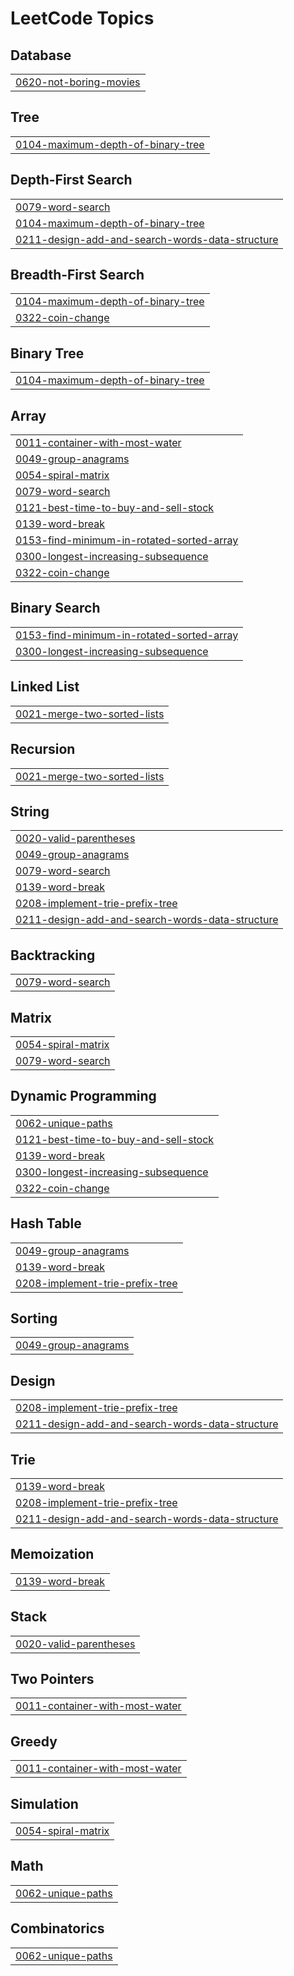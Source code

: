 <!---LeetCode Topics Start-->
# LeetCode Topics
## Database
|  |
| ------- |
| [0620-not-boring-movies](https://github.com/taurus09318976/leet_code/tree/master/0620-not-boring-movies) |
## Tree
|  |
| ------- |
| [0104-maximum-depth-of-binary-tree](https://github.com/taurus09318976/leet_code/tree/master/0104-maximum-depth-of-binary-tree) |
## Depth-First Search
|  |
| ------- |
| [0079-word-search](https://github.com/taurus09318976/leet_code/tree/master/0079-word-search) |
| [0104-maximum-depth-of-binary-tree](https://github.com/taurus09318976/leet_code/tree/master/0104-maximum-depth-of-binary-tree) |
| [0211-design-add-and-search-words-data-structure](https://github.com/taurus09318976/leet_code/tree/master/0211-design-add-and-search-words-data-structure) |
## Breadth-First Search
|  |
| ------- |
| [0104-maximum-depth-of-binary-tree](https://github.com/taurus09318976/leet_code/tree/master/0104-maximum-depth-of-binary-tree) |
| [0322-coin-change](https://github.com/taurus09318976/leet_code/tree/master/0322-coin-change) |
## Binary Tree
|  |
| ------- |
| [0104-maximum-depth-of-binary-tree](https://github.com/taurus09318976/leet_code/tree/master/0104-maximum-depth-of-binary-tree) |
## Array
|  |
| ------- |
| [0011-container-with-most-water](https://github.com/taurus09318976/leet_code/tree/master/0011-container-with-most-water) |
| [0049-group-anagrams](https://github.com/taurus09318976/leet_code/tree/master/0049-group-anagrams) |
| [0054-spiral-matrix](https://github.com/taurus09318976/leet_code/tree/master/0054-spiral-matrix) |
| [0079-word-search](https://github.com/taurus09318976/leet_code/tree/master/0079-word-search) |
| [0121-best-time-to-buy-and-sell-stock](https://github.com/taurus09318976/leet_code/tree/master/0121-best-time-to-buy-and-sell-stock) |
| [0139-word-break](https://github.com/taurus09318976/leet_code/tree/master/0139-word-break) |
| [0153-find-minimum-in-rotated-sorted-array](https://github.com/taurus09318976/leet_code/tree/master/0153-find-minimum-in-rotated-sorted-array) |
| [0300-longest-increasing-subsequence](https://github.com/taurus09318976/leet_code/tree/master/0300-longest-increasing-subsequence) |
| [0322-coin-change](https://github.com/taurus09318976/leet_code/tree/master/0322-coin-change) |
## Binary Search
|  |
| ------- |
| [0153-find-minimum-in-rotated-sorted-array](https://github.com/taurus09318976/leet_code/tree/master/0153-find-minimum-in-rotated-sorted-array) |
| [0300-longest-increasing-subsequence](https://github.com/taurus09318976/leet_code/tree/master/0300-longest-increasing-subsequence) |
## Linked List
|  |
| ------- |
| [0021-merge-two-sorted-lists](https://github.com/taurus09318976/leet_code/tree/master/0021-merge-two-sorted-lists) |
## Recursion
|  |
| ------- |
| [0021-merge-two-sorted-lists](https://github.com/taurus09318976/leet_code/tree/master/0021-merge-two-sorted-lists) |
## String
|  |
| ------- |
| [0020-valid-parentheses](https://github.com/taurus09318976/leet_code/tree/master/0020-valid-parentheses) |
| [0049-group-anagrams](https://github.com/taurus09318976/leet_code/tree/master/0049-group-anagrams) |
| [0079-word-search](https://github.com/taurus09318976/leet_code/tree/master/0079-word-search) |
| [0139-word-break](https://github.com/taurus09318976/leet_code/tree/master/0139-word-break) |
| [0208-implement-trie-prefix-tree](https://github.com/taurus09318976/leet_code/tree/master/0208-implement-trie-prefix-tree) |
| [0211-design-add-and-search-words-data-structure](https://github.com/taurus09318976/leet_code/tree/master/0211-design-add-and-search-words-data-structure) |
## Backtracking
|  |
| ------- |
| [0079-word-search](https://github.com/taurus09318976/leet_code/tree/master/0079-word-search) |
## Matrix
|  |
| ------- |
| [0054-spiral-matrix](https://github.com/taurus09318976/leet_code/tree/master/0054-spiral-matrix) |
| [0079-word-search](https://github.com/taurus09318976/leet_code/tree/master/0079-word-search) |
## Dynamic Programming
|  |
| ------- |
| [0062-unique-paths](https://github.com/taurus09318976/leet_code/tree/master/0062-unique-paths) |
| [0121-best-time-to-buy-and-sell-stock](https://github.com/taurus09318976/leet_code/tree/master/0121-best-time-to-buy-and-sell-stock) |
| [0139-word-break](https://github.com/taurus09318976/leet_code/tree/master/0139-word-break) |
| [0300-longest-increasing-subsequence](https://github.com/taurus09318976/leet_code/tree/master/0300-longest-increasing-subsequence) |
| [0322-coin-change](https://github.com/taurus09318976/leet_code/tree/master/0322-coin-change) |
## Hash Table
|  |
| ------- |
| [0049-group-anagrams](https://github.com/taurus09318976/leet_code/tree/master/0049-group-anagrams) |
| [0139-word-break](https://github.com/taurus09318976/leet_code/tree/master/0139-word-break) |
| [0208-implement-trie-prefix-tree](https://github.com/taurus09318976/leet_code/tree/master/0208-implement-trie-prefix-tree) |
## Sorting
|  |
| ------- |
| [0049-group-anagrams](https://github.com/taurus09318976/leet_code/tree/master/0049-group-anagrams) |
## Design
|  |
| ------- |
| [0208-implement-trie-prefix-tree](https://github.com/taurus09318976/leet_code/tree/master/0208-implement-trie-prefix-tree) |
| [0211-design-add-and-search-words-data-structure](https://github.com/taurus09318976/leet_code/tree/master/0211-design-add-and-search-words-data-structure) |
## Trie
|  |
| ------- |
| [0139-word-break](https://github.com/taurus09318976/leet_code/tree/master/0139-word-break) |
| [0208-implement-trie-prefix-tree](https://github.com/taurus09318976/leet_code/tree/master/0208-implement-trie-prefix-tree) |
| [0211-design-add-and-search-words-data-structure](https://github.com/taurus09318976/leet_code/tree/master/0211-design-add-and-search-words-data-structure) |
## Memoization
|  |
| ------- |
| [0139-word-break](https://github.com/taurus09318976/leet_code/tree/master/0139-word-break) |
## Stack
|  |
| ------- |
| [0020-valid-parentheses](https://github.com/taurus09318976/leet_code/tree/master/0020-valid-parentheses) |
## Two Pointers
|  |
| ------- |
| [0011-container-with-most-water](https://github.com/taurus09318976/leet_code/tree/master/0011-container-with-most-water) |
## Greedy
|  |
| ------- |
| [0011-container-with-most-water](https://github.com/taurus09318976/leet_code/tree/master/0011-container-with-most-water) |
## Simulation
|  |
| ------- |
| [0054-spiral-matrix](https://github.com/taurus09318976/leet_code/tree/master/0054-spiral-matrix) |
## Math
|  |
| ------- |
| [0062-unique-paths](https://github.com/taurus09318976/leet_code/tree/master/0062-unique-paths) |
## Combinatorics
|  |
| ------- |
| [0062-unique-paths](https://github.com/taurus09318976/leet_code/tree/master/0062-unique-paths) |
<!---LeetCode Topics End-->
